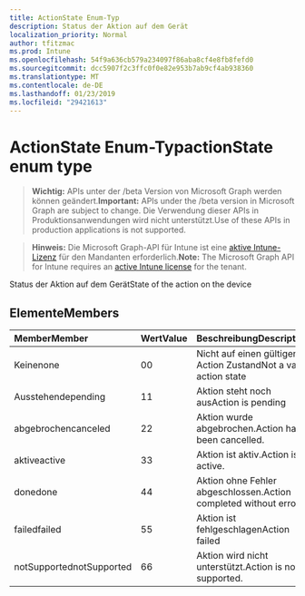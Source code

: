 ```yaml
---
title: ActionState Enum-Typ
description: Status der Aktion auf dem Gerät
localization_priority: Normal
author: tfitzmac
ms.prod: Intune
ms.openlocfilehash: 54f9a636cb579a234097f86aba8cf4e8fb8fefd0
ms.sourcegitcommit: dcc5907f2c3ffc0f0e82e953b7ab9cf4ab938360
ms.translationtype: MT
ms.contentlocale: de-DE
ms.lasthandoff: 01/23/2019
ms.locfileid: "29421613"
---
```

# <a name="actionstate-enum-type"></a><span data-ttu-id="15cf0-103">ActionState Enum-Typ</span><span class="sxs-lookup"><span data-stu-id="15cf0-103">actionState enum type</span></span>

> <span data-ttu-id="15cf0-104">**Wichtig:** APIs unter der /beta Version von Microsoft Graph werden können geändert.</span><span class="sxs-lookup"><span data-stu-id="15cf0-104">**Important:** APIs under the /beta version in Microsoft Graph are subject to change.</span></span> <span data-ttu-id="15cf0-105">Die Verwendung dieser APIs in Produktionsanwendungen wird nicht unterstützt.</span><span class="sxs-lookup"><span data-stu-id="15cf0-105">Use of these APIs in production applications is not supported.</span></span>

> <span data-ttu-id="15cf0-106">**Hinweis:** Die Microsoft Graph-API für Intune ist eine [aktive Intune-Lizenz](https://go.microsoft.com/fwlink/?linkid=839381) für den Mandanten erforderlich.</span><span class="sxs-lookup"><span data-stu-id="15cf0-106">**Note:** The Microsoft Graph API for Intune requires an [active Intune license](https://go.microsoft.com/fwlink/?linkid=839381) for the tenant.</span></span>

<span data-ttu-id="15cf0-107">Status der Aktion auf dem Gerät</span><span class="sxs-lookup"><span data-stu-id="15cf0-107">State of the action on the device</span></span>

## <a name="members"></a><span data-ttu-id="15cf0-108">Elemente</span><span class="sxs-lookup"><span data-stu-id="15cf0-108">Members</span></span>
|<span data-ttu-id="15cf0-109">Member</span><span class="sxs-lookup"><span data-stu-id="15cf0-109">Member</span></span>|<span data-ttu-id="15cf0-110">Wert</span><span class="sxs-lookup"><span data-stu-id="15cf0-110">Value</span></span>|<span data-ttu-id="15cf0-111">Beschreibung</span><span class="sxs-lookup"><span data-stu-id="15cf0-111">Description</span></span>|
|:---|:---|:---|
|<span data-ttu-id="15cf0-112">Keine</span><span class="sxs-lookup"><span data-stu-id="15cf0-112">none</span></span>|<span data-ttu-id="15cf0-113">0</span><span class="sxs-lookup"><span data-stu-id="15cf0-113">0</span></span>|<span data-ttu-id="15cf0-114">Nicht auf einen gültigen Action Zustand</span><span class="sxs-lookup"><span data-stu-id="15cf0-114">Not a valid action state</span></span>|
|<span data-ttu-id="15cf0-115">Ausstehende</span><span class="sxs-lookup"><span data-stu-id="15cf0-115">pending</span></span>|<span data-ttu-id="15cf0-116">1</span><span class="sxs-lookup"><span data-stu-id="15cf0-116">1</span></span>|<span data-ttu-id="15cf0-117">Aktion steht noch aus</span><span class="sxs-lookup"><span data-stu-id="15cf0-117">Action is pending</span></span>|
|<span data-ttu-id="15cf0-118">abgebrochen</span><span class="sxs-lookup"><span data-stu-id="15cf0-118">canceled</span></span>|<span data-ttu-id="15cf0-119">2</span><span class="sxs-lookup"><span data-stu-id="15cf0-119">2</span></span>|<span data-ttu-id="15cf0-120">Aktion wurde abgebrochen.</span><span class="sxs-lookup"><span data-stu-id="15cf0-120">Action has been cancelled.</span></span>|
|<span data-ttu-id="15cf0-121">aktive</span><span class="sxs-lookup"><span data-stu-id="15cf0-121">active</span></span>|<span data-ttu-id="15cf0-122">3</span><span class="sxs-lookup"><span data-stu-id="15cf0-122">3</span></span>|<span data-ttu-id="15cf0-123">Aktion ist aktiv.</span><span class="sxs-lookup"><span data-stu-id="15cf0-123">Action is active.</span></span>|
|<span data-ttu-id="15cf0-124">done</span><span class="sxs-lookup"><span data-stu-id="15cf0-124">done</span></span>|<span data-ttu-id="15cf0-125">4</span><span class="sxs-lookup"><span data-stu-id="15cf0-125">4</span></span>|<span data-ttu-id="15cf0-126">Aktion ohne Fehler abgeschlossen.</span><span class="sxs-lookup"><span data-stu-id="15cf0-126">Action completed without errors.</span></span>|
|<span data-ttu-id="15cf0-127">failed</span><span class="sxs-lookup"><span data-stu-id="15cf0-127">failed</span></span>|<span data-ttu-id="15cf0-128">5</span><span class="sxs-lookup"><span data-stu-id="15cf0-128">5</span></span>|<span data-ttu-id="15cf0-129">Aktion ist fehlgeschlagen</span><span class="sxs-lookup"><span data-stu-id="15cf0-129">Action failed</span></span>|
|<span data-ttu-id="15cf0-130">notSupported</span><span class="sxs-lookup"><span data-stu-id="15cf0-130">notSupported</span></span>|<span data-ttu-id="15cf0-131">6</span><span class="sxs-lookup"><span data-stu-id="15cf0-131">6</span></span>|<span data-ttu-id="15cf0-132">Aktion wird nicht unterstützt.</span><span class="sxs-lookup"><span data-stu-id="15cf0-132">Action is not supported.</span></span>|




